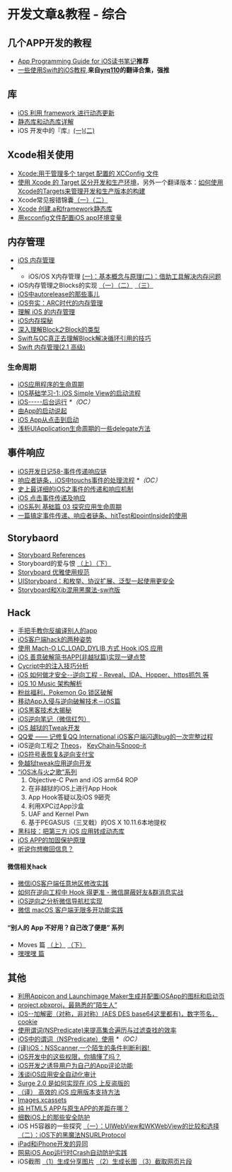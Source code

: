 # 开发文章&教程 - 综合
## 几个APP开发的教程
- [App Programming Guide for iOS读书笔记][1]**推荐**
- [一些使用Swift的iOS教程][2],**来自[yrq110][3]的翻译合集，强推**

## 库
- [iOS 利用 framework 进行动态更新][4]
- [静态库和动态库详解][5]
- iOS 开发中的『库』[(一)][6][(二)][7]

## Xcode相关使用
- [Xcode:用于管理多个 target 配置的 XCConfig 文件][8]
- [使用 Xcode 的 Target 区分开发和生产环境][9]，另外一个翻译版本：[如何使用Xcode的Targets来管理开发和生产版本的构建][10]
- Xcode常见报错锦囊[（一）][11][（二）][12]
- [Xcode 创建.a和framework静态库][13]
- [用xcconfig文件配置iOS app环境变量][14]

## 内存管理
- [iOS 内存管理][15]
- - iOS/OS X内存管理 [(一)：基本概念与原理][16][(二)：借助工具解决内存问题][17]
- iOS内存管理之Blocks的实现 [（一）][18][（二）][19] [（三）][20]
- [iOS中autorelease的那些事儿][21]
- [iOS夯实：ARC时代的内存管理][22]
- [理解 iOS 的内存管理][23]
- [iOS内存探秘][24]
- [深入理解Block之Block的类型][25]
- [Swift与OC真正去理解Block解决循环引用的技巧][26]
- [Swift 内存管理(2.1 高级)][27]

### 生命周期
- [iOS应用程序的生命周期][28]
- [IOS基础学习-1: iOS Simple View的启动流程][29]
- [iOS-----后台运行][30] _\*（OC）_
- [由App的启动说起][31]
- [iOS App从点击到启动][32]
- [浅析UIApplication生命周期的一些delegate方法][33]

## 事件响应
- [iOS开发日记58-事件传递响应链][34]
- [响应者链条，iOS中touchs事件的处理流程][35] _\*（OC）_
- [史上最详细的iOS之事件的传递和响应机制][36]
- [iOS 点击事件传递及响应][37]
- [iOS系列 基础篇 03 探究应用生命周期][38]
- [一篇搞定事件传递、响应者链条、hitTest和pointInside的使用][39]

## Storybaord
- [Storyboard References][40]
- Storyboard的爱与恨 [（上）][41][（下）][42]
- [Storyboard 优雅使用规范][43]
- [UIStoryboard：和枚举、协议扩展、泛型一起使用更安全][44]
- [Storyboard和Xib混用黑魔法-swift版][45]

## Hack
- [手把手教你反编译别人的app][46]
- [iOS客户端hack的两种姿势][47]
- [使用 Mach-O LC\_LOAD\_DYLIB 方式 Hook iOS 应用][48]
- [iOS 善意破解简书APP(非越狱篇)实现一键点赞][49]
- [Cycript中的注入技巧分析][50]
- [iOS 如何做才安全--逆向工程  -  Reveal、IDA、Hopper、https抓包 等][51]
- [iOS 10 Music 架构解析][52]
- [粉丝福利，Pokemon Go 锁区破解][53]
- [移动App入侵与逆向破解技术－iOS篇][54]
- [iOS黑客技术大揭秘][55]
- [iOS逆向笔记（微信红包）][56]
- [iOS 越狱的Tweak开发][57]
- [QQ爱 —— 记修复QQ International iOS客户端闪退bug的一次完整过程][58]
- iOS逆向工程之 [Theos][59]， [KeyChain与Snoop-it][60]
- [iOS符号表恢复&逆向支付宝][61]
- [免越狱tweak应用逆向开发][62]
-  [“iOS冰与火之歌”系列][63]
	1. Objective-C Pwn and iOS arm64 ROP
	2. 在非越狱的iOS上进行App Hook
	3. App Hook答疑以及iOS 9砸壳
	4. 利用XPC过App沙盒
	5. UAF and Kernel Pwn
	6. 基于PEGASUS（三叉戟）的OS X 10.11.6本地提权
- [黑科技：把第三方 iOS 应用转成动态库][64]
- [iOS APP的加固保护原理][65]
- [听说你想撤回信息？][66]

#### 微信相关hack
- [微信iOS客户端任意地区修改实践][67]
- [如何在逆向工程中 Hook 得更准 - 微信屏蔽好友&群消息实战][68]
- [iOS逆向之分析微信导航栏实现][69]
- [微信 macOS 客户端无限多开功能实践][70]

#### “别人的 App 不好用？自己改了便是” 系列
- Moves 篇 [（上）][71]  [（下）][72]
- [嘿嘿嘿 篇][73]

## 其他
- [利用Appicon and Launchimage Maker生成并配置iOSApp的图标和启动页][74]
- [project.pbxproj，最熟悉的”陌生人”][75]
- [iOS--加解密（对称，非对称）(AES DES base64这里都有)，数字签名，cookie][76]
- [使用谓词(NSPredicate)来提高集合遍历与过滤查找的效率][77]
- [iOS中的谓词（NSPredicate）使用][78] _\*（OC）_
- [(译)iOS：NSScanner,一个陌生的条件判断利器! ][79]
- [iOS开发中的这些权限，你搞懂了吗？][80]
- [iOS开发之诱导用户为自己的App评论功能][81]
- [浅谈iOS应用安全自动化审计][82]
- [Surge 2.0 是如何实现在 iOS 上反盗版的][83]
- [（译） 高效的 iOS 应用版本支持方法][84]
- [Images.xcassets][85]
- [纯 HTML5 APP与原生APP的差距在哪？][86]
- [细数iOS上的那些安全防护][87]
- iOS H5容器的一些探究 [（一）：UIWebView和WKWebView的比较和选择][88][（二）：iOS下的黑魔法NSURLProtocol][89]
- [iPad和iPhone开发的异同][90]
- [网易iOS App运行时Crash自动防护实践][91]
- iOS截图 [（1）生成分享图片][92] [（2）生成长图][93] [（3）截取网页片段][94]

[1]:	http://www.jianshu.com/p/0ee3548e5256 "App Programming Guide for iOS读书笔记"
[2]:	https://yrq110.gitbooks.io/some_ios_tutorials_with_swift/content/
[3]:	https://github.com/yrq110 "yrq110"
[4]:	http://yq.aliyun.com/articles/3024
[5]:	http://www.jianshu.com/p/c8366e4f9378 "iOS专题2:静态库和动态库详解"
[6]:	http://www.jianshu.com/p/48aff237e8ff "iOS 开发中的『库』(一)"
[7]:	http://www.jianshu.com/p/f1f6556023e0 "iOS 开发中的『库』(二)"
[8]:	http://swift.gg/2015/12/01/xcode-xcconfig-files-for-managing-targets-configurations/ "Xcode:用于管理多个 target 配置的 XCConfig 文件"
[9]:	http://swift.gg/2016/04/22/using-xcode-targets/ "使用 Xcode 的 Target 区分开发和生产环境"
[10]:	http://mp.weixin.qq.com/s?__biz=MjM5OTM0MzIwMQ==&mid=2652546114&idx=1&sn=67e479d82e0d0a662b05082fe74f731b&scene=0#wechat_redirect
[11]:	http://www.jianshu.com/p/617ee322ab68 "Xcode常见报错锦囊"
[12]:	http://www.jianshu.com/p/8f0d003df4bd "Xcode常见报错锦囊（二）"
[13]:	http://www.jianshu.com/p/43d55ae49f59 "Xcode 创建.a和framework静态库"
[14]:	http://www.jianshu.com/p/9b8bc8351223 "用xcconfig文件配置iOS app环境变量"
[15]:	http://www.cnblogs.com/huangjianwu/p/4962772.html "iOS 内存管理"
[16]:	http://www.jianshu.com/p/1928b54e1253 "iOS/OS X内存管理(一)：基本概念与原理"
[17]:	http://www.jianshu.com/p/09c5141d4531 "iOS/OS X内存管理(二)：借助工具解决内存问题"
[18]:	http://lastdays.cn/2016/02/23/blocks1/ "iOS内存管理之Blocks的实现（一）"
[19]:	http://lastdays.cn/2016/02/24/Blocks2/ "iOS内存管理之Blocks的实现（二）"
[20]:	http://lastdays.cn/2016/02/26/block3/ "iOS内存管理之Blocks的实现（三）"
[21]:	http://www.jianshu.com/p/5559bc15490d "iOS中autorelease的那些事儿"
[22]:	https://github.com/100mango/zen/blob/master/iOS%E5%A4%AF%E5%AE%9E%EF%BC%9AARC%E6%97%B6%E4%BB%A3%E7%9A%84%E5%86%85%E5%AD%98%E7%AE%A1%E7%90%86/#iOS%E5%A4%AF%E5%AE%9E%EF%BC%9AARC%E6%97%B6%E4%BB%A3%E7%9A%84%E5%86%85%E5%AD%98%E7%AE%A1%E7%90%86.md
[23]:	http://blog.devtang.com/2016/07/30/ios-memory-management/ "理解 iOS 的内存管理"
[24]:	http://foggry.com/blog/2017/02/13/iosnei-cun-tan-mi/ "iOS内存探秘"
[25]:	http://www.jianshu.com/p/0855b68d1c1d "深入理解Block之Block的类型"
[26]:	http://www.jianshu.com/p/bf2b8f278a81
[27]:	http://www.yiqizhongchuang.cn/Swift_memory_management_two "Swift 内存管理(2.1 高级)"
[28]:	http://www.jianshu.com/p/aa50e5350852?utm_campaign=maleskine&utm_content=note&utm_medium=writer_share&utm_source=weibo
[29]:	http://www.admin85.com/u/mobile/ios/9443.html "IOS基础学习-1: iOS Simple View的启动流程"
[30]:	http://www.cnblogs.com/congli0220/p/5019945.html "iOS-----后台运行"
[31]:	http://oncenote.com/2015/06/01/How-App-Launch/ "由App的启动说起"
[32]:	http://www.jianshu.com/p/231b1cebf477
[33]:	http://www.jianshu.com/p/b3225d7de6bf
[34]:	http://www.cnblogs.com/Twisted-Fate/p/5088314.html "iOS开发日记58-事件传递响应链"
[35]:	http://www.cnblogs.com/suqiankun/p/4944042.html "响应者链条，iOS中touchs事件的处理流程。"
[36]:	http://www.jianshu.com/p/2e074db792ba
[37]:	http://blog.flight.dev.qunar.com/2016/10/28/ios-event-mechanism-summary/
[38]:	http://www.cnblogs.com/LonelyShadow/p/5816112.html "iOS系列 基础篇 03 探究应用生命周期"
[39]:	http://www.jianshu.com/p/2f664e71c527 "一篇搞定事件传递、响应者链条、hitTest和pointInside的使用"
[40]:	https://zilaiyedaren.github.io/blog/Storyboard-References/ "Storyboard References"
[41]:	http://shengpan.net/storyboard/ "Storyboard的爱与恨（上）"
[42]:	http://shengpan.net/storyboard2/ "Storyboard的爱与恨（下）"
[43]:	http://www.cocoachina.com/ios/20160714/17035.html
[44]:	http://swift.gg/2016/09/26/uistoryboard-safer-with-enums-protocol-extensions-and-generics/ "UIStoryboard：和枚举、协议扩展、泛型一起使用更安全"
[45]:	http://www.jianshu.com/p/24cc7f8cf06e "Storyboard和Xib混用黑魔法-swift版"
[46]:	http://www.jianshu.com/p/10873c5c1e08 "手把手教你反编译别人的app"
[47]:	http://drops.wooyun.org/mobile/12466
[48]:	https://testerhome.com/topics/4536
[49]:	http://www.jianshu.com/p/ab8d6db22e0f "iOS 善意破解简书APP(非越狱篇)实现一键点赞"
[50]:	http://drops.wooyun.org/mobile/15794
[51]:	http://www.cnblogs.com/dahe007/p/5546990.html "iOS 如何做才安全--逆向工程  -  Reveal、IDA、Hopper、https抓包 等"
[52]:	http://mp.weixin.qq.com/s?__biz=MzIwMTYzMzcwOQ==&mid=2650948426&idx=1&sn=39660132831ca76f45c73c2c50ed47ed&scene=0#wechat_redirect
[53]:	http://mp.weixin.qq.com/s?__biz=MzIwMTYzMzcwOQ==&mid=2650948432&idx=1&sn=125742722bbbce53774199a587688088&scene=23&srcid=0709zU3q7iORL9rNWtADE4U0#rd
[54]:	http://mp.weixin.qq.com/s?__biz=MzA3NTYzODYzMg==&mid=2653577384&idx=1&sn=b44a9c9651bf09c5bea7e0337031c53c#rd
[55]:	http://www.cnblogs.com/bugly/p/5715971.html "【腾讯Bugly干货分享】iOS黑客技术大揭秘"
[56]:	https://zi.com/w/a?id=30a4Jo&wechatId=&object=article
[57]:	https://yohunl.com/ios-yue-yu-de-tweakkai-fa/ "iOS 越狱的Tweak开发"
[58]:	http://iosre.com/t/qq-qq-international-ios-bug/4653 "QQ爱 —— 记修复QQ International iOS客户端闪退bug的一次完整过程"
[59]:	http://www.cnblogs.com/ludashi/p/5714095.html "iOS逆向工程之Theos"
[60]:	http://www.cnblogs.com/ludashi/p/5808119.html "iOS逆向工程之KeyChain与Snoop-it"
[61]:	http://blog.imjun.net/2016/08/25/iOS%E7%AC%A6%E5%8F%B7%E8%A1%A8%E6%81%A2%E5%A4%8D-%E9%80%86%E5%90%91%E6%94%AF%E4%BB%98%E5%AE%9D/ "iOS符号表恢复&逆向支付宝"
[62]:	http://www.jianshu.com/p/cd1f8ae46a3c "免越狱tweak应用逆向开发"
[63]:	https://github.com/zhengmin1989/MyArticles/tree/master/iOS%E5%86%B0%E4%B8%8E%E7%81%AB%E4%B9%8B%E6%AD%8C "iOS冰与火之歌"
[64]:	http://blog.imjun.net/2016/10/08/%E9%BB%91%E7%A7%91%E6%8A%80%EF%BC%9A%E6%8A%8A%E7%AC%AC%E4%B8%89%E6%96%B9-iOS-%E5%BA%94%E7%94%A8%E8%BD%AC%E6%88%90%E5%8A%A8%E6%80%81%E5%BA%93/ "黑科技：把第三方 iOS 应用转成动态库"
[65]:	http://mp.weixin.qq.com/s/gthDSLw45GW3oVlsAOm-dQ
[66]:	http://www.welkinx.com/2017/01/02/101/
[67]:	https://blog.sunnyyoung.net/post/ni-xiang/2017-01-20-wei-xin-ioske-hu-duan-ren-yi-di-qu-xiu-gai-shi-jian
[68]:	http://yulingtianxia.com/blog/2017/03/06/How-to-hook-the-correct-method-in-reverse-engineering/ "如何在逆向工程中 Hook 得更准 - 微信屏蔽好友&群消息实战"
[69]:	http://www.jianshu.com/p/a9cd03044a31
[70]:	http://www.jianshu.com/p/491b50cb19cb "微信 macOS 客户端无限多开功能实践"
[71]:	http://mp.weixin.qq.com/s?__biz=MzIwMTYzMzcwOQ==&mid=2650948304&idx=1&sn=f76e7b765a7fcabcb71d37052b46e489&scene=0#wechat_redirect
[72]:	http://mp.weixin.qq.com/s?__biz=MzIwMTYzMzcwOQ==&mid=2650948316&idx=1&sn=584f6c7fe9bf07a28985ffe53da4927e&scene=0#wechat_redirect
[73]:	https://mp.weixin.qq.com/s?__biz=MzIwMTYzMzcwOQ==&mid=2650948334&idx=1&sn=941d616d25ed16d967595e652e6c4d3b
[74]:	http://www.cnblogs.com/lidongxu/p/5114355.html "利用Appicon and Launchimage Maker生成并配置iOSApp的图标和启动页"
[75]:	http://www.olinone.com/?p=215
[76]:	http://www.jianshu.com/p/ac841b772c7a "iOS--加解密（对称，非对称）(AES DES base64这里都有)，数字签名，cookie"
[77]:	http://segmentfault.com/a/1190000004238379 "使用谓词(NSPredicate)来提高集合遍历与过滤查找的效率"
[78]:	http://www.jianshu.com/p/88be28860cde "iOS中的谓词（NSPredicate）使用"
[79]:	http://www.jianshu.com/p/fbebd33d5b34 "[译] iOS：NSScanner,一个陌生的条件判断利器!"
[80]:	http://www.jianshu.com/p/27e57922232b "iOS开发中的这些权限，你搞懂了吗？"
[81]:	http://www.jianshu.com/p/31003629f97d "iOS开发之诱导用户为自己的App评论功能"
[82]:	https://security.tencent.com/index.php/blog/msg/105
[83]:	https://medium.com/@Blankwonder/surge-2-0-%E6%98%AF%E5%A6%82%E4%BD%95%E5%8F%8D%E7%9B%97%E7%89%88%E7%9A%84-c03d8a41c9de "Surge 2.0 是如何实现在 iOS 上反盗版的"
[84]:	https://github.com/DeadLion/gold-miner/blob/4600f3ff7dde9d61b877bd62ac5bfa44eca8c547/TODO/efficient-iOS-version-checking.md "[译] 高效的 iOS 应用版本支持方法"
[85]:	http://www.cnblogs.com/rainySue/p/Imagesxcassets.html "Images.xcassets"
[86]:	http://www.cnblogs.com/YangFuShun/p/5778746.html "纯 HTML5 APP与原生APP的差距在哪？"
[87]:	https://jaq.alibaba.com/community/art/show?articleid=486 "细数iOS上的那些安全防护"
[88]:	http://www.jianshu.com/p/84a6b1ac974a "iOS H5容器的一些探究（一）：UIWebView和WKWebView的比较和选择"
[89]:	http://www.jianshu.com/p/03ddcfe5ebd7 "iOS H5容器的一些探究（二）：iOS下的黑魔法NSURLProtocol"
[90]:	http://www.jianshu.com/p/059c6d19585f
[91]:	http://mp.weixin.qq.com/s/GFt7uqrKw7m3R3KrV43zIQ
[92]:	http://www.jianshu.com/p/7c8e7e5102bc "iOS截图（1）生成分享图片"
[93]:	http://www.jianshu.com/p/9215f8860af5
[94]:	http://www.jianshu.com/p/ef50defb979d "iOS截图（3）截取网页片段"